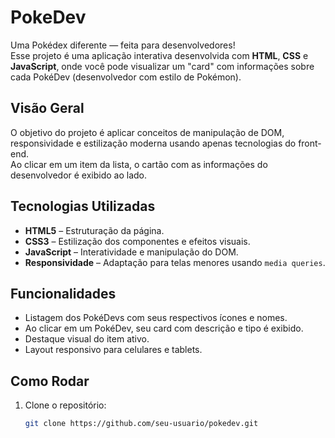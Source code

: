 # PokeDev

Uma Pokédex diferente — feita para desenvolvedores!  
Esse projeto é uma aplicação interativa desenvolvida com **HTML**, **CSS** e **JavaScript**, onde você pode visualizar um "card" com informações sobre cada PokéDev (desenvolvedor com estilo de Pokémon).

## Visão Geral

O objetivo do projeto é aplicar conceitos de manipulação de DOM, responsividade e estilização moderna usando apenas tecnologias do front-end.  
Ao clicar em um item da lista, o cartão com as informações do desenvolvedor é exibido ao lado.

## Tecnologias Utilizadas

- **HTML5** – Estruturação da página.
- **CSS3** – Estilização dos componentes e efeitos visuais.
- **JavaScript** – Interatividade e manipulação do DOM.
- **Responsividade** – Adaptação para telas menores usando `media queries`.

## Funcionalidades

- Listagem dos PokéDevs com seus respectivos ícones e nomes.
- Ao clicar em um PokéDev, seu card com descrição e tipo é exibido.
- Destaque visual do item ativo.
- Layout responsivo para celulares e tablets.

## Como Rodar

1. Clone o repositório:
   ```bash
   git clone https://github.com/seu-usuario/pokedev.git
